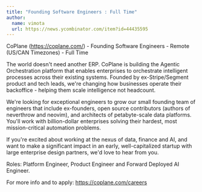 ```yaml
---
title: "Founding Software Engineers : Full Time"
author:
  name: vimota
  url: https://news.ycombinator.com/item?id=44435595
---
```


<JobNavigation />

CoPlane (<a href="https:&#x2F;&#x2F;coplane.com&#x2F;" rel="nofollow">https:&#x2F;&#x2F;coplane.com&#x2F;</a>) - Founding Software Engineers - Remote (US&#x2F;CAN Timezones) - Full Time

The world doesn&#x27;t need another ERP. CoPlane is building the Agentic Orchestration platform that enables enterprises to orchestrate intelligent processes across their existing systems. Founded by ex-Stripe&#x2F;Segment product and tech leads, we&#x27;re changing how businesses operate their backoffice - helping them scale intelligence not headcount.

We&#x27;re looking for exceptional engineers to grow our small founding team of engineers that include ex-founders, open source contributors (authors of neverthrow and neovim), and architects of petabyte-scale data platforms. You&#x27;ll work with billion-dollar enterprises solving their hardest, most mission-critical automation problems.

If you&#x27;re excited about working at the nexus of data, finance and AI, and want to make a significant impact in an early, well-capitalized startup with large enterprise design partners, we&#x27;d love to hear from you.

Roles: Platform Engineer, Product Engineer and Forward Deployed AI Engineer.

For more info and to apply: <a href="https:&#x2F;&#x2F;coplane.com&#x2F;careers" rel="nofollow">https:&#x2F;&#x2F;coplane.com&#x2F;careers</a>
<JobApplication />
